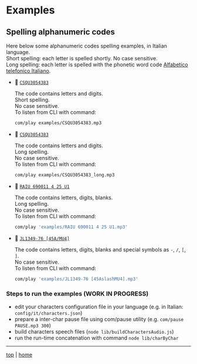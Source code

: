 # Examples

## Spelling alphanumeric codes

Here below some alphanumeric codes spelling examples, in Italian language.<br>
Short spelling: each letter is spelled shortly. No case sensitive.<br>
Long spelling: each letter is spelled with the phonetic word code 
[Alfabetico telefonico Italiano](https://it.wikipedia.org/wiki/Alfabeto_telefonico_italiano). 

- 📢 [`CSQU3054383`](CSQU3054383.mp3)
 
  The code contains letters and digits.<br>
  Short spelling.<br>
  No case sensitive.<br>
  To listen from CLI with command: 
  ```bash
  com/play examples/CSQU3054383.mp3
  ```

- 📢 [`CSQU3054383`](CSQU3054383_long.mp3)

  The code contains letters and digits.<br> 
  Long spelling.<br> 
  No case sensitive.<br>
  To listen from CLI with command: 
  ```bash
  com/play examples/CSQU3054383_long.mp3
  ```

- 📢 [`RAIU 690011 4 25 U1`](RAIU%20690011%204%2025%20U1.mp3)
 
  The code contains letters, digits, blanks.<br>
  Long spelling.<br>
  No case sensitive.<br>
  To listen from CLI with command: 
  ```bash
  com/play 'examples/RAIU 690011 4 25 U1.mp3'
  ```

- 📢 [`JL1349-76 [45A/MU4]`](JL1349-76%20%5B45AslashMU4%5D.mp3)
 
  The code contains letters, digits, blanks and special symbols as `-`, `/`, `[`, `]`.<br>
  No case sensitive.<br>
  To listen from CLI with command: 
  ```bash
  com/play 'examples/JL1349-76 [45AslashMU4].mp3'
  ```

### Steps to run the examples (WORK IN PROGRESS)

- edit your characters configuration file in your language (e.g. in Italian: `config/it/characters.json`)
- prepare a inter-char pause file using com/pause utility (e.g. `com/pause PAUSE.mp3 300`)
- build characters speech files (`node lib/buildCharactersAudio.js`)
- run the run-time concatenation with command `node lib/charByChar`

---

[top](#) | [home](../README.md)
